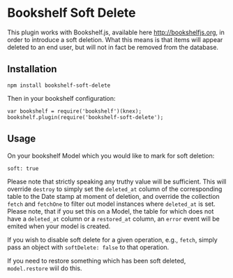 # Bookshelf Soft Delete
This plugin works with Bookshelf.js, available here http://bookshelfjs.org, in
order to introduce a soft deletion. What this means is that items will appear
deleted to an end user, but will not in fact be removed from the database.

## Installation
  
    npm install bookshelf-soft-delete

Then in your bookshelf configuration:

    var bookshelf = require('bookshelf')(knex);
    bookshelf.plugin(require('bookshelf-soft-delete');

## Usage

On your bookshelf Model which you would like to mark for soft deletion:

    soft: true

Please note that strictly speaking any truthy value will be sufficient.  This
will override `destroy` to simply set the `deleted_at` column of the
corresponding table to the Date stamp at moment of deletion, and override the
collection `fetch` and `fetchOne` to filter out model instances where
`deleted_at` is set. Please note, that if you set this on a Model, the table
for which does not have a `deleted_at` column or a `restored_at` column, an
 `error` event will be emited when your model is created.

If you wish to disable soft delete for a given operation, e.g., `fetch`, simply
pass an object with `softDelete: false` to that operation.

If you need to restore something which has been soft deleted, `model.restore`
wiil do this.
